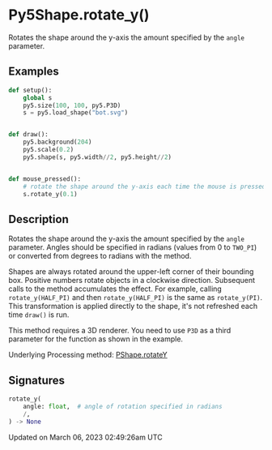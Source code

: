 # Py5Shape.rotate_y()

Rotates the shape around the y-axis the amount specified by the `angle` parameter.

## Examples

<div class="example-table">

<div class="example-row"><div class="example-cell-image">

</div><div class="example-cell-code">

```python
def setup():
    global s
    py5.size(100, 100, py5.P3D)
    s = py5.load_shape("bot.svg")


def draw():
    py5.background(204)
    py5.scale(0.2)
    py5.shape(s, py5.width//2, py5.height//2)


def mouse_pressed():
    # rotate the shape around the y-axis each time the mouse is pressed
    s.rotate_y(0.1)
```

</div></div>

</div>

## Description

Rotates the shape around the y-axis the amount specified by the `angle` parameter. Angles should be specified in radians (values from 0 to `TWO_PI`) or converted from degrees to radians with the [](sketch_radians) method.

Shapes are always rotated around the upper-left corner of their bounding box. Positive numbers rotate objects in a clockwise direction. Subsequent calls to the method accumulates the effect. For example, calling `rotate_y(HALF_PI)` and then `rotate_y(HALF_PI)` is the same as `rotate_y(PI)`. This transformation is applied directly to the shape, it's not refreshed each time `draw()` is run. 

This method requires a 3D renderer. You need to use `P3D` as a third parameter for the [](sketch_size) function as shown in the example.

Underlying Processing method: [PShape.rotateY](https://processing.org/reference/PShape_rotateY_.html)

## Signatures

```python
rotate_y(
    angle: float,  # angle of rotation specified in radians
    /,
) -> None
```

Updated on March 06, 2023 02:49:26am UTC
